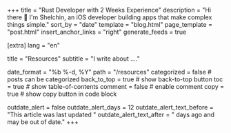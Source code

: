 +++
title = "Rust Developer with 2 Weeks Experience"
description = "Hi there 👏 I'm Shelchin, an iOS developer building apps that make complex things simple."
sort_by = "date"
template = "blog.html"
page_template = "post.html"
insert_anchor_links = "right"
generate_feeds = true

[extra]
lang = "en"

title = "Resources"
subtitle = "I write about ...."

date_format = "%b %-d, %Y"
path = "/resources"
categorized = false # posts can be categorized
back_to_top = true # show back-to-top button
toc = true # show table-of-contents
comment = false # enable comment
copy = true # show copy button in code block

outdate_alert = false
outdate_alert_days = 12
outdate_alert_text_before = "This article was last updated "
outdate_alert_text_after = " days ago and may be out of date."
+++
